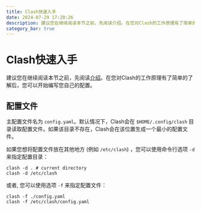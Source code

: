 ```yaml
---
title: Clash快速入手
date: 2024-07-29 17:20:26
description: 建议您在继续阅读本节之前，先阅读介绍。在您对Clash的工作原理有了简单的了解后，您可以开始编写您自己的配置。
category_bar: true
---
```


# Clash快速入手

建议您在继续阅读本节之前，先阅读[介绍](http://blog.qingyi-studio.top/2024/07/04/Clash%E4%BB%8B%E7%BB%8D/)。在您对Clash的工作原理有了简单的了解后，您可以开始编写您自己的配置。

## 配置文件

主配置文件名为 `config.yaml`。默认情况下，Clash会在 `$HOME/.config/clash` 目录读取配置文件。如果该目录不存在，Clash会在该位置生成一个最小的配置文件。

如果您想将配置文件放在其他地方 (例如 `/etc/clash`) ，您可以使用命令行选项 `-d` 来指定配置目录：

```shell
clash -d . # current directory
clash -d /etc/clash
```

或者, 您可以使用选项 `-f` 来指定配置文件：

```shell
clash -f ./config.yaml
clash -f /etc/clash/config.yaml
```

